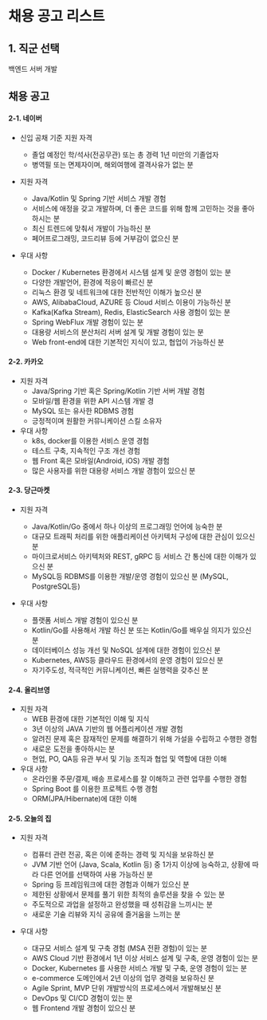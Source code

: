 # 채용 공고 리스트

## 1. 직군 선택

백엔드 서버 개발



## 채용 공고

#### 2-1. 네이버

- 신입 공채 기준 지원 자격
  - 졸업 예정인 학/석사(전공무관) 또는 총 경력 1년 미만의 기졸업자
  - 병역필 또는 면제자이며, 해외여행에 결격사유가 없는 분

- 지원 자격
  - Java/Kotlin 및 Spring 기반 서비스 개발 경험
  -  서비스에 애정을 갖고 개발하며, 더 좋은 코드를 위해 함께 고민하는 것을 좋아하시는 분
  - 최신 트렌드에 맞춰서 개발이 가능하신 분
  -  페어프로그래밍, 코드리뷰 등에 거부감이 없으신 분

- 우대 사항
  - Docker / Kubernetes 환경에서 시스템 설계 및 운영 경험이 있는 분
  - 다양한 개발언어, 환경에 적응이 빠르신 분
  - 리눅스 환경 및 네트워크에 대한 전반적인 이해가 높으신 분
  - AWS, AlibabaCloud, AZURE 등 Cloud 서비스 이용이 가능하신 분
  - Kafka(Kafka Stream), Redis, ElasticSearch 사용 경험이 있는 분
  - Spring WebFlux 개발 경험이 있는 분
  - 대용량 서비스의 분산처리 서버 설계 및 개발 경험이 있는 분
  -  Web front-end에 대한 기본적인 지식이 있고, 협업이 가능하신 분



#### 2-2. 카카오

- 지원 자격
  - Java/Spring 기반 혹은 Spring/Kotlin 기반 서버 개발 경험
  - 모바일/웹 환경을 위한 API 시스템 개발 경
  - MySQL 또는 유사한 RDBMS 경험
  - 긍정적이며 원활한 커뮤니케이션 스킬 소유자
- 우대 사항
  - k8s, docker를 이용한 서비스 운영 경험
  - 테스트 구축, 지속적인 구조 개선 경험
  - 웹 Front 혹은 모바일(Android, iOS) 개발 경험
  - 많은 사용자를 위한 대용량 서비스 개발 경험이 있으신 분



#### 2-3. 당근마켓

- 지원 자격

  - Java/Kotlin/Go 중에서 하나 이상의 프로그래밍 언어에 능숙한 분
  - 대규모 트래픽 처리를 위한 애플리케이션 아키텍처 구성에 대한 관심이 있으신 분
  - 마이크로서비스 아키텍처와 REST,  gRPC 등 서비스 간 통신에 대한 이해가 있으신 분
  - MySQL등 RDBMS를 이용한 개발/운영 경험이 있으신 분 (MySQL, PostgreSQL등)

- 우대 사항

  - 플랫폼 서비스 개발 경험이 있으신 분
  - Kotlin/Go를 사용해서 개발 하신 분 또는 Kotlin/Go를 배우실 의지가 있으신 분
  - 데이터베이스 성능 개선 및 NoSQL 설계에 대한 경험이 있으신 분
  - Kubernetes, AWS등 클라우드 환경에서의 운영 경험이 있으신 분
  - 자기주도성, 적극적인 커뮤니케이션, 빠른 실행력을 갖추신 분



#### 2-4. 올리브영

- 지원 자격
  -  WEB 환경에 대한 기본적인 이해 및 지식
  - 3년 이상의 JAVA 기반의 웹 어플리케이션 개발 경험
  - 알려진 문제 혹은 잠재적인 문제를 해결하기 위해 가설을 수립하고 수행한 경험
  - 새로운 도전을 좋아하시는 분
  - 현업, PO, QA등 유관 부서 및 기능 조직과 협업 및 역할에 대한 이해
- 우대 사항
  - 온라인몰 주문/결제, 배송 프로세스를 잘 이해하고 관련 업무를 수행한 경험
  - Spring Boot 를 이용한 프로젝트 수행 경험
  - ORM(JPA/Hibernate)에 대한 이해



#### 2-5. 오늘의 집

- 지원 자격

  - 컴퓨터 관련 전공, 혹은 이에 준하는 경력 및 지식을 보유하신 분
  - JVM 기반 언어 (Java, Scala, Kotlin 등) 중 1가지 이상에 능숙하고, 상황에 따라 다른 언어를 선택하여 사용 가능하신 분
  - Spring 등 프레임워크에 대한 경험과 이해가 있으신 분
  - 제한된 상황에서 문제를 풀기 위한 최적의 솔루션을 찾을 수 있는 분
  - 주도적으로 과업을 설정하고 완성했을 때 성취감을 느끼시는 분
  - 새로운 기술 리뷰와 지식 공유에 즐거움을 느끼는 분

    

- 우대 사항

  - 대규모 서비스 설계 및 구축 경험 (MSA 전환 경험)이 있는 분
  - AWS Cloud 기반 환경에서 1년 이상 서비스 설계 및 구축, 운영 경험이 있는 분
  - Docker, Kubernetes 를 사용한 서비스 개발 및 구축, 운영 경험이 있는 분
  - e-commerce 도메인에서 2년 이상의 업무 경력을 보유하신 분
  - Agile Sprint, MVP 단위 개발방식의 프로세스에서 개발해보신 분
  - DevOps 및 CI/CD 경험이 있는 분
  - 웹 Frontend 개발 경험이 있으신 분
